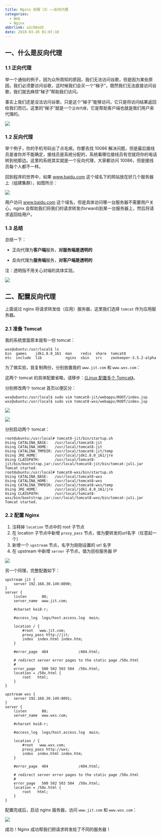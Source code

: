 ```yaml
---
title: Nginx 初探（3）——反向代理
categories: 
  - Web
  - Nginx
abbrlink: a2c06ed5
date: 2018-03-26 01:07:10
---
```


## 一、什么是反向代理

### 1.1 正向代理

举一个通俗的例子，因为众所周知的原因，我们无法访问谷歌，但是因为某些原因，我们必须要访问谷歌，这时候我们会买一个“梯子”，既然我们无法直接访问谷歌，我们就去麻烦“梯子”帮助我们访问。

事实上我们还是没法访问谷歌，只是这个“梯子”能够访问，它只是将访问结果返回给我们而已。这里的“梯子”就是一个`正向代理`，它是帮助客户端也就是我们用户来代理的。

![](https://cdn.jsdelivr.net/gh/jitwxs/cdn/blog/posts/201803/20180325232601579.png)

### 1.2 反向代理

举个例子，你的手机号码出了点毛病，你要去找 10086 解决问题，但是最后接线员是谁你并不能确定，接线员是系统分配的，系统看哪位接线员有空就将你的电话转到他那边。这里的系统其实就是一个反向代理，大家都访问 10086，但是接线员每个人都不一样。

回到程序的世界中，如果 www.baidu.com 这个域名下的网站放在好几个服务器上（组建集群），如图所示：

![](https://cdn.jsdelivr.net/gh/jitwxs/cdn/blog/posts/201803/20180325232610110.png)

用户访问 www.baidu.com 这个域名，但是具体访问哪一台服务器不需要用户关心，nginx 会帮助我们将我们的请求转发(forward)到某一台服务器上，然后将请求返回给用户。

### 1.3 总结

总结一下：

- 正向代理为**客户端**服务，**对服务端是透明的**

- 反向代理为**服务端**服务，**对客户端是透明的**

注：透明指不用关心对端的具体实现。

![](https://cdn.jsdelivr.net/gh/jitwxs/cdn/blog/posts/201901/20190106212208828.png)

## 二、配置反向代理

上面说过 nginx 将请求转发给（应用）服务器，这里我们选择 `tomcat` 作为应用服务器。

### 2.1 准备 Tomcat

我的系统里面原本就有一份 tomcat：

```shell
wxs@ubuntu:/usr/local$ ls
bin  games    jdk1.8.0_161  man    redis  share  tomcat8
etc  include  lib           nginx  sbin   src    zookeeper-3.5.2-alpha
```

为了做实验，我复制两份，分别放置我的 `www.jit.com` 和 `www.wxs.com`：

这两个 tomcat 的具体配置省略，请移步：[《Linux 配置多个 Tomcat》](/13892bf0.html)。

分别修改两个 tomcat 首页以便区分：

```shell
wxs@ubuntu:/usr/local$ sudo vim tomcat8-jit/webapps/ROOT/index.jsp 
wxs@ubuntu:/usr/local$ sudo vim tomcat8-wxs/webapps/ROOT/index.jsp 
```

![](https://cdn.jsdelivr.net/gh/jitwxs/cdn/blog/posts/201803/20180326003422116.png)

![](https://cdn.jsdelivr.net/gh/jitwxs/cdn/blog/posts/201803/20180326000348638.png)

分别启动两个 tomcat：

```shell 
root@ubuntu:/usr/local# tomcat8-jit/bin/startup.sh 
Using CATALINA_BASE:   /usr/local/tomcat8-jit
Using CATALINA_HOME:   /usr/local/tomcat8-jit
Using CATALINA_TMPDIR: /usr/local/tomcat8-jit/temp
Using JRE_HOME:        /usr/local/jdk1.8.0_161/jre
Using CLASSPATH:       /usr/local/tomcat8-jit/bin/bootstrap.jar:/usr/local/tomcat8-jit/bin/tomcat-juli.jar
Tomcat started.
root@ubuntu:/usr/local# tomcat8-wxs/bin/startup.sh 
Using CATALINA_BASE:   /usr/local/tomcat8-wxs
Using CATALINA_HOME:   /usr/local/tomcat8-wxs
Using CATALINA_TMPDIR: /usr/local/tomcat8-wxs/temp
Using JRE_HOME:        /usr/local/jdk1.8.0_161/jre
Using CLASSPATH:       /usr/local/tomcat8-wxs/bin/bootstrap.jar:/usr/local/tomcat8-wxs/bin/tomcat-juli.jar
Tomcat started.
```

### 2.2 配置 Nginx

 1. 注释掉 `location` 节点中的 root 子节点
 2. 在 location 子节点中新增 `proxy_pass` 节点，值为要转发的url名字（任意起一个）
 3. 新增一个 `upstream` 节点，名字为刚刚设置的 url 名字
 4. 在 upstream 中新增 `server` 子节点，值为目标服务器 IP
 
![](https://cdn.jsdelivr.net/gh/jitwxs/cdn/blog/posts/201803/20180326010048132.png)

另一个同理，完整配置如下：

```nginx
upstream jit {
    server 192.168.30.149:8090;
}
server {
    listen       80;
    server_name  www.jit.com;

    #charset koi8-r;

    #access_log  logs/host.access.log  main;

    location / {
        #root   www.jit.com;
        proxy_pass http://jit;
        index  index.html index.htm;
    }

    #error_page  404              /404.html;

    # redirect server error pages to the static page /50x.html
    #
    error_page   500 502 503 504  /50x.html;
    location = /50x.html {
        root   html;
    }
}

upstream wxs {
    server 192.168.30.149:8091;
}
server {
    listen       80;
    server_name  www.wxs.com;

    #charset koi8-r;

    #access_log  logs/host.access.log  main;

    location / {
        #root   www.wxs.com;
        proxy_pass http://wxs;
        index  index.html index.htm;
    }

    #error_page  404              /404.html;

    # redirect server error pages to the static page /50x.html
    #
    error_page   500 502 503 504  /50x.html;
    location = /50x.html {
        root   html;
    }
}
```

配置完成后，启动 nginx 服务器，访问 `www.jit.com` 和 `www.wxs.com`：

![](https://cdn.jsdelivr.net/gh/jitwxs/cdn/blog/posts/201803/20180326010451739.png)

成功！Nginx 成功帮我们把请求转发给了不同的服务器！
